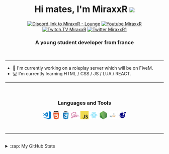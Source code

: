 <div align="center">
   <h1>Hi mates, I'm MiraxxR <img src="https://media.giphy.com/media/hvRJCLFzcasrR4ia7z/giphy.gif" width="25px"> </h1>
</div>
<p align="center">
<a href=https://discord.gg/rZrrJKG target="blank"><img align="center" src=https://cdn.jsdelivr.net/npm/simple-icons@v3/icons/discord.svg alt="Discord link to MiraxxR - Lounge" height="20" width="20" /></a>
<a href=https://www.youtube.com/channel/UCXSGMMUitXNvSBjDj83MlWg target="blank"><img align="center" src=https://cdn.jsdelivr.net/npm/simple-icons@v3/icons/youtube.svg alt="Youtube MiraxxR" height="20" width="20" /></a>
<a href=https://www.twitch.tv/miraxxr target="blank"><img align="center" src=https://cdn.jsdelivr.net/npm/simple-icons@v3/icons/twitch.svg alt="Twitch.TV MiraxxR" height="20" width="20" /></a>
 <a href= https://twitter.com/MiraxxR1 target="blank"><img align="center" src=https://cdn.jsdelivr.net/npm/simple-icons@v3/icons/twitter.svg alt="Twitter MiraxxR1" height="20" width="20" /></a>
 
</p>

<h3 align="center">A young student developer from france</h3>
<br/>

---

- 🔨 I'm currently working on a roleplay server which will be on FiveM.
- 💻 I’m currently learning HTML / CSS / JS / LUA / REACT.

---

<br/>

<h3 align="center"> Languages and Tools </h3>
<p align="center">
<a href=https://discord.gg/rZrrJKG target="blank"><img align="center" src=https://raw.githubusercontent.com/github/explore/80688e429a7d4ef2fca1e82350fe8e3517d3494d/topics/visual-studio-code/visual-studio-code.png alt="tools Visual Studio Code" width="26" /></a>
<a href=https://discord.gg/rZrrJKG target="blank"><img align="center" src=https://raw.githubusercontent.com/github/explore/80688e429a7d4ef2fca1e82350fe8e3517d3494d/topics/html/html.png alt="languages HTML5"  width="26" /></a>
<a href=https://discord.gg/rZrrJKG target="blank"><img align="center" src=https://raw.githubusercontent.com/github/explore/80688e429a7d4ef2fca1e82350fe8e3517d3494d/topics/css/css.png alt="languages CSS3"  width="26" /></a>
<a href=https://discord.gg/rZrrJKG target="blank"><img align="center" src=https://raw.githubusercontent.com/github/explore/80688e429a7d4ef2fca1e82350fe8e3517d3494d/topics/sass/sass.png alt="languages Sass"  width="26" /></a>
<a href=https://discord.gg/rZrrJKG target="blank"><img align="center" src=https://raw.githubusercontent.com/github/explore/80688e429a7d4ef2fca1e82350fe8e3517d3494d/topics/javascript/javascript.png alt="languages JavaScript"  width="26" /></a>
<a href=https://discord.gg/rZrrJKG target="blank"><img align="center" src=https://raw.githubusercontent.com/github/explore/80688e429a7d4ef2fca1e82350fe8e3517d3494d/topics/react/react.png alt="languages React"  width="26" /></a>
<a href=https://discord.gg/rZrrJKG target="blank"><img align="center" src=https://raw.githubusercontent.com/github/explore/80688e429a7d4ef2fca1e82350fe8e3517d3494d/topics/nodejs/nodejs.png alt="languages Node.js"  width="26" /></a>
<a href=https://discord.gg/rZrrJKG target="blank"><img align="center" src=https://raw.githubusercontent.com/github/explore/80688e429a7d4ef2fca1e82350fe8e3517d3494d/topics/mysql/mysql.png alt="languages MySQL"  width="26" /></a>
<a href=https://discord.gg/rZrrJKG target="blank"><img align="center" src=https://raw.githubusercontent.com/github/explore/80688e429a7d4ef2fca1e82350fe8e3517d3494d/topics/lua/lua.png alt="languages LUA"  width="26" /></a>
 
</p>

<br/>

---

<br/>

<details>
  <summary>:zap: My GitHub Stats</summary>

<a href="https://github.com/MiraxxR1/MiraxxR1">
  <img align="center" src="https://github-readme-stats.vercel.app/api?username=MiraxxR1&show_icons=true&line_height=27&count_private=true&title_color=black&text_color=black&icon_color=black&bg_color=" alt="MiraxxR1's GitHub Stats" />
</a>

---

<h3 align="center">This is my second account, I lost my other account...</h3>
</details>


